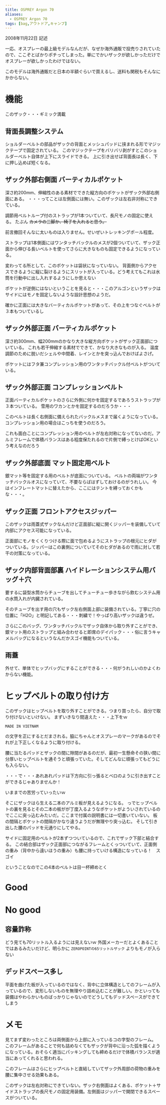 ```yaml
---
title: OSPREY Argon 70
aliases:
  - OSPREY Argon 70
tags: [bag,アウトドア,キャンプ]
---
```


2008年11月22日 記述

一応、オスプレーの最上級モデルなんだが、なぜか海外通販で投売りされていたので、ここぞとばかりポチってしまった。単にでかいザックが欲しかっただけでオスプレーが欲しかったわけではない。

このモデルは海外通販だと日本の半額ぐらいで買えるし、送料も関税もそんなにかからない。

機能
================================================================================
このザック・・・ギミック満載

背面長調整システム
--------------------------------------------------------------------------------
ショルダーベルトの部品がザックの背面とメッシュパッドに挟まれる形でマジックテープで固定されている。
このマジックテープをバリバリ剥がすとこのショルダーベルト自体が上下にスライドできる。
上に引き出せば背面長は長く、下に押し込めば短くなる。


ザック外部右側面 バーティカルポケット
--------------------------------------------------------------------------------
深さ約200mm、伸縮性のある素材でできた縦方向のポケットがザック外部右側面にある。
・・・ってことは左側面には無い。このザックは左右非対称にできている。

調節用ベルトループ付のストラップが1本ついていて、長尺モノの固定に使える。
たぶん ~~カメラの三脚か、椅子を入れると思う。~~

前言撤回そんなに太いものは入りません。せいぜいトレッキングポール程度。

ストラップは1本側面にはワンタッチバックルのメスが2個ついていて、ザック正面から伸びる長いベルトを使ってさらに大きなものも固定できるようになっている。

変わってる所として、このポケットは袋状になっていない。
背面側からアクセスできるように縦に裂けるようにスリットが入っている。どう考えてもこれは水筒を行動中に出し入れするようにしか思えない

ポケットが逆側にはないということを見ると・・・このアルゴンというザックはサイドにはモノを固定しないような設計思想のようだ。

確かに正面には大きなバーティカルポケットがあって、その上をつなぐベルトが３本もついているし


ザック外部正面 バーティカルポケット
--------------------------------------------------------------------------------
深さ約300mm、幅200mmのかなり大きな縦方向ポケットがザック正面部についている。
これも若干伸縮する素材でできて、かなり大きなものが入る。
温度調節のために脱いだシェルや中間着、レインとかを突っ込んでおけばよさげ。

ポケットにはフタ兼コンプレッション用のワンタッチバックル付ベルトがついている。



ザック外部正面 コンプレッションベルト
--------------------------------------------------------------------------------
正面バーティカルポケットのさらに外側に何かを固定するであろうストラップが３本ついている。
雪用のワカンとかを固定するのだろうか・・・

このベルトは長く右側面に備えられたバックルメスまで届くようになっている。
コンプレッション用の場合はこっちを使うのだろう。

これも面白ことにコンプレッション用のベルトが左右対称になってないのだ。アルミフレームで体積バランスはある程度保たれるので片側で縛っとけばOKという考えなのだろう

ザック外部底面 マット固定用ベルト
--------------------------------------------------------------------------------
銀マット等を固定する用のベルトが底面についている。
ベルトの両端がワンタッチバックルオスになっていて、不要ならばはずしておけるのがうれしい。
今はインフレートマットに替えたから、ここにはテントを縛っておくかもな・・・。



ザック正面 フロントアクセスジッパー
--------------------------------------------------------------------------------
このザックは雨蓋式ザックなんだけど正面部に縦に開くジッパーを装備していて内部にアクセス可能になっている。

正面部にモノをくくりつける際に面で包めるようにストラップの根元にヒダがついている。ジッパーはこの裏側についていてそのヒダがあるので雨に対して若干の対策になっている。

ザック内部背面部裏 ハイドレーションシステム用バッグ＋穴
--------------------------------------------------------------------------------
要するに袋型水筒からチューブを出してチューチュー歩きながら飲むシステム用の水筒入れが内臓されている。

そのチューブを出す用の穴もザック左右側面上部に装備されている。丁寧に穴の位置に「H2O」と明記してある・・・刺繍で！やっぱり高いザックは違うぜ。

さらにこのバッグ、ワンタッチバックルでザック自体から取り外すことができ、銀マット用のストラップと組み合わせると即席のデイパック・・・俗に言うキャメルバッグになるというなんだかスゴイ機能もついている。

雨蓋
--------------------------------------------------------------------------------
外せて、単体でヒップバッグにすることができる・・・何がうれしいのかよくわからない機能。


ヒップベルトの取り付け方
================================================================================
このザックはヒップベルトを取り外すことができる。つまり買ったら、自分で取り付けないといけない。
まずいきなり間違えた・・・上下をｗ

```
MADE IN VIETNAM
```

の文字を正にするとだまされる。脇にちゃんとオスプレーのマークがあるのでそれが上下正しくなるように取り付ける。

腰に当たるパッドとザックの間に隙間があるのだが、最初一生懸命その狭い間に分厚いヒップベルトを通そうと頑張っていた。そしてどんなに頑張ってもどうにも入らない。

・・・で・・・あれあれパッドは下方向に引っ張るとベロのように引き出すことができるじゃありませんか！

いままでの苦労っていったいｗ

そこにザックはら生える二本のアルミ板が見えるようになる。
っでヒップベルトの裏を見るとその二本の板がが丁度入るようなポケットがよういされているのでここに突っ込むみたいだ。ここまで付属の説明書には一切書いていない。
板の間隔とポケットの間隔がかなり違うようだが無理やり突っ込む。
そして引き出した腰のパッドを元通りにしてやる。

サイドに固定用のベルトが2本ずつついているので、これでザック下部と結合する。
この結合部はザック正面部につながるフレームとくっついていて、正面側の重み（背中から遠いほうの重み）も腰に持っていける構造になっている！　スゴイ

ということなのでこの4本のベルトは目一杯締めとく

Good
================================================================================

No good
================================================================================

容量詐称
--------------------------------------------------------------------------------
どう見ても70リットル入るようには見えないｗ
外国メーカーだとよくあることではあるみたいだけど、明らかに `ZEROPOINTの65リットルザック` よりもモノが入らない

デッドスペース多し
--------------------------------------------------------------------------------
平面を曲げた板が入っているのではなく、背中に立体構造としてのフレームが入っているので、変形しないものを無理やり詰め込むことが難しい。かといっても装備はやわらかいものばっかりじゃないのでどうしてもデッドスペースができてしまう

メモ
================================================================================
見てまず変わったところは両側面から上部に入っているコの字型のフレーム。
このフレームがあることで何も詰めなくてもザックが背中に沿った弧を描くようになっている。おそらく適当にパッキングしても締めるだけで体積バランスが適当にあってくれると思われる。

このフレームはさらにヒップベルトと直結していてザック外周部の荷物の重みを腰に集中させる効果もある。

このザックは左右対称にできていない。ザック右側面はよくある、ポケット＋サイドストラップの長尺モノの固定用装備。左側面はジッパーで開閉できるスペースがついている。

